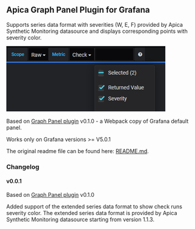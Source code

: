 ## Apica Graph Panel Plugin for Grafana

Supports series data format with severities (W, E, F) provided by Apica Synthetic Monitoring datasource and displays corresponding points with severity color.

![Select Severity](https://raw.githubusercontent.com/ApicaSystem/Grafana.graph-panel/apica-master/src/img/SelectSeverity.png "Select Severity")

Based on [Graph Panel plugin](https://github.com/CorpGlory/grafana-graph-panel) v0.1.0 - a Webpack copy of Grafana default panel.

Works only on Grafana versions >= V5.0.1

The original readme file can be found here: [README.md](https://github.com/CorpGlory/grafana-graph-panel/blob/master/README.md).

### Changelog

#### v0.0.1

Based on [Graph Panel plugin](https://github.com/CorpGlory/grafana-graph-panel) v0.1.0

Added support of the extended series data format to show check runs severity color.
The extended series data format is provided by Apica Synthetic Monitoring datasource starting from version 1.1.3.
